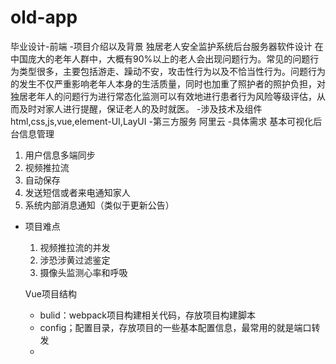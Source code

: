 # old-app
毕业设计-前端
-项目介绍以及背景
  独居老人安全监护系统后台服务器软件设计
  在中国庞大的老年人群中，大概有90%以上的老人会出现问题行为。常见的问题行为类型很多，主要包括游走、躁动不安，攻击性行为以及不恰当性行为。问题行为的发生不仅严重影响老年人本身的生活质量，同时也加重了照护者的照护负担，对独居老年人的问题行为进行常态化监测可以有效地进行患者行为风险等级评估，从而及时对家人进行提醒，保证老人的及时就医。
-涉及技术及组件
  html,css,js,vue,element-UI,LayUI
-第三方服务
  阿里云
-具体需求
  基本可视化后台信息管理
  1. 用户信息多端同步
  2. 视频推拉流
  3. 自动保存
  4. 发送短信或者来电通知家人
  5. 系统内部消息通知（类似于更新公告）
- 项目难点
  1. 视频推拉流的并发
  2. 涉恐涉黄过滤鉴定
  3. 摄像头监测心率和呼吸


  Vue项目结构
  - bulid：webpack项目构建相关代码，存放项目构建脚本
  - config；配置目录，存放项目的一些基本配置信息，最常用的就是端口转发
  - 